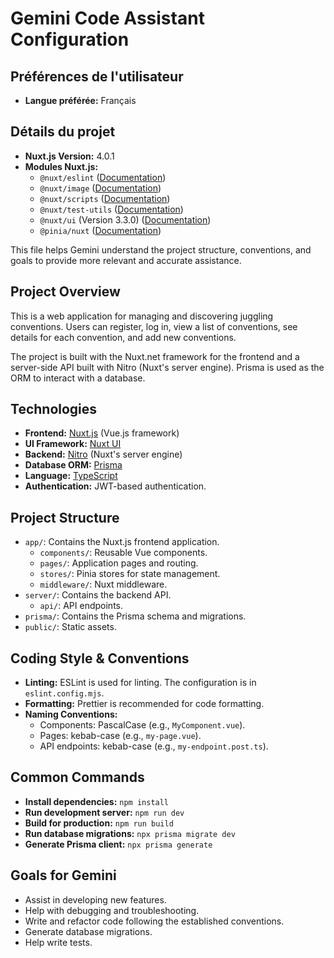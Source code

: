 # Gemini Code Assistant Configuration

## Préférences de l'utilisateur

- **Langue préférée:** Français

## Détails du projet

- **Nuxt.js Version:** 4.0.1
- **Modules Nuxt.js:**
  - `@nuxt/eslint` ([Documentation](https://eslint.nuxt.com/))
  - `@nuxt/image` ([Documentation](https://image.nuxt.com/))
  - `@nuxt/scripts` ([Documentation](https://scripts.nuxt.com/))
  - `@nuxt/test-utils` ([Documentation](https://test-utils.nuxt.com/))
  - `@nuxt/ui` (Version 3.3.0) ([Documentation](https://ui.nuxt.com/))
  - `@pinia/nuxt` ([Documentation](https://pinia.vuejs.org/ssr/nuxt.html))

This file helps Gemini understand the project structure, conventions, and goals to provide more relevant and accurate assistance.

## Project Overview

This is a web application for managing and discovering juggling conventions. Users can register, log in, view a list of conventions, see details for each convention, and add new conventions.

The project is built with the Nuxt.net framework for the frontend and a server-side API built with Nitro (Nuxt's server engine). Prisma is used as the ORM to interact with a database.

## Technologies

- **Frontend:** [Nuxt.js](https://nuxt.com/) (Vue.js framework)
- **UI Framework:** [Nuxt UI](https://ui.nuxt.com/)
- **Backend:** [Nitro](https://nitro.unjs.io/) (Nuxt's server engine)
- **Database ORM:** [Prisma](https://www.prisma.io/)
- **Language:** [TypeScript](https://www.typescriptlang.org/)
- **Authentication:** JWT-based authentication.

## Project Structure

- `app/`: Contains the Nuxt.js frontend application.
  - `components/`: Reusable Vue components.
  - `pages/`: Application pages and routing.
  - `stores/`: Pinia stores for state management.
  - `middleware/`: Nuxt middleware.
- `server/`: Contains the backend API.
  - `api/`: API endpoints.
- `prisma/`: Contains the Prisma schema and migrations.
- `public/`: Static assets.

## Coding Style & Conventions

- **Linting:** ESLint is used for linting. The configuration is in `eslint.config.mjs`.
- **Formatting:** Prettier is recommended for code formatting.
- **Naming Conventions:**
  - Components: PascalCase (e.g., `MyComponent.vue`).
  - Pages: kebab-case (e.g., `my-page.vue`).
  - API endpoints: kebab-case (e.g., `my-endpoint.post.ts`).

## Common Commands

- **Install dependencies:** `npm install`
- **Run development server:** `npm run dev`
- **Build for production:** `npm run build`
- **Run database migrations:** `npx prisma migrate dev`
- **Generate Prisma client:** `npx prisma generate`

## Goals for Gemini

- Assist in developing new features.
- Help with debugging and troubleshooting.
- Write and refactor code following the established conventions.
- Generate database migrations.
- Help write tests.
